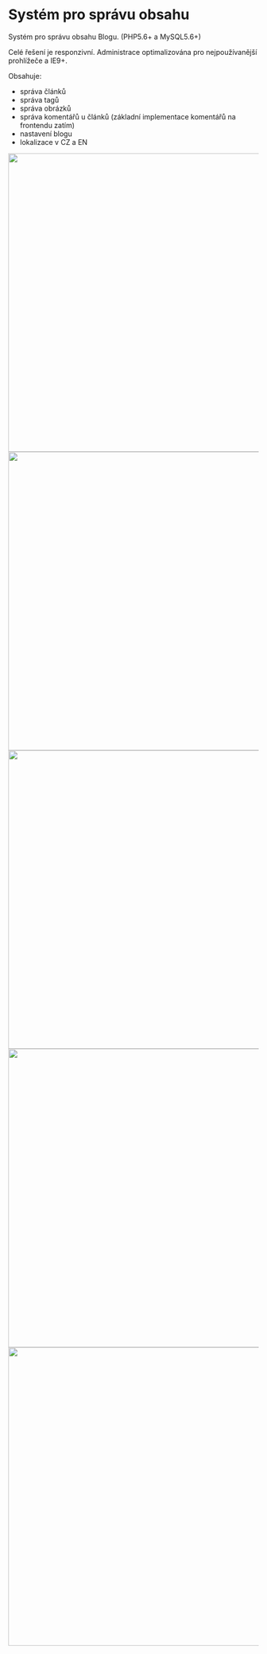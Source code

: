# Systém pro správu obsahu

Systém pro správu obsahu Blogu.
(PHP5.6+ a MySQL5.6+)

Celé řešení je responzivní.
Administrace optimalizována pro nejpoužívanější prohlížeče a IE9+.

Obsahuje:
- správa článků
- správa tagů
- správa obrázků
- správa komentářů u článků (základní implementace komentářů na frontendu zatím)
- nastavení blogu
- lokalizace v CZ a EN

<img src="http://alestichava.cz/github-images/blog-cms/articles_overview.png" width="600">
<img src="http://alestichava.cz/github-images/blog-cms/article_edit.png" width="600">
<img src="http://alestichava.cz/github-images/blog-cms/images.png" width="600">
<img src="http://alestichava.cz/github-images/blog-cms/tags.png" width="600">
<img src="http://alestichava.cz/github-images/blog-cms/options.png" width="600">